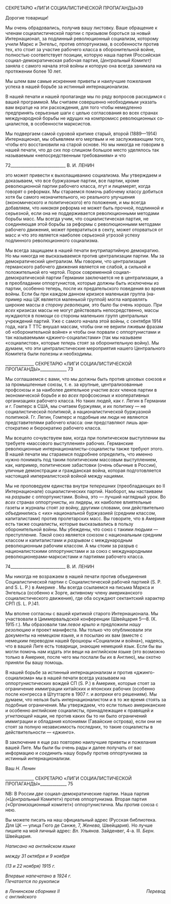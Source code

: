 СЕКРЕТАРЮ «ЛИГИ СОЦИАЛИСТИЧЕСКОЙ ПРОПАГАНДЫ»39

Дорогие товарищи!

Мы очень обрадовались, получив вашу листовку. Ваше обращение к членам социа­листической партии с призывом бороться за новый Интернационал, за подлинный ре­волюционный социализм, которому учили Маркс и Энгельс, против оппортунизма, в особенности против тех, кто стоит за участие рабочего класса в оборонительной войне, полностью соответствует позиции, которую наша партия (Российская социал-демократическая рабочая партия, _Центральный Комитет)_ заняла с самого начала этой войны и которую она всегда занимала на протяжении более 10 лет.

Мы шлем вам самые искренние приветы и наилучшие пожелания успеха в нашей борьбе за истинный интернационализм.

В нашей печати и нашей пропаганде мы по ряду вопросов расходимся с вашей про­граммой. Мы считаем совершенно необходимым указать вам вкратце на эти расхожде­ния, для того чтобы немедленно предпринять серьезные шаги с целью согласования во всех странах международной борьбы не идущих на компромисс революционных со­циалистов, в особенности марксистов.

Мы подвергаем самой суровой критике старый, второй (1889—1914) Интернацио­нал, мы объявляем его мертвым и не заслуживающим того, чтобы его восстановили на старой основе. Но мы никогда не говорим в нашей печати, что до сих пор слишком большое место уделялось так называемым «непосредственным требованиям» и что

  

72___________________________ В. И. ЛЕНИН

это может привести к выхолащиванию социализма. Мы утверждаем и доказываем, что все буржуазные партии, все партии, кроме революционной партии рабочего класса, лгут и лицемерят, когда говорят о реформах. Мы стараемся помочь рабочему классу добиться хотя бы самого незначительного, но реального улучшения (экономического и политического) его положения, и мы всегда добавляем, что _никакая_ реформа не может быть прочной, подлинной и серьезной, если она не поддерживается революционными методами борьбы масс. Мы всегда учим, что социалистическая партия, не соединяю­щая этой борьбы за реформы с революционными методами рабочего движения, может превратиться в секту, может оторваться от масс и что это является наиболее серьезной угрозой успеху подлинного революционного социализма.

Мы всегда защищаем в нашей печати внутрипартийную демократию. Но мы никогда не высказываемся против централизации партии. Мы за демократический централизм. Мы говорим, что централизация германского рабочего движения является не слабой, а сильной и положительной его чертой. Порок современной социал-демократической партии Германии заключается не в централизации, а в преобладании оппортунистов, которые должны быть исключены из партии, особенно теперь, после их предательского поведения во время войны. Если бы при каждом данном кризисе маленькая группа (на­пример наш ЦК является маленькой группой) могла направлять широкие массы _в сто­рону революции,_ это было бы очень хорошо. При _всех_ кризисах массы не могут дейст­вовать непосредственно, массы нуждаются в помощи со стороны маленьких групп цен­тральных учреждений партий. Уже с самого начала этой войны, с сентября 1914 года, нага Τ TTC внушал массам, чтобы они не верили лживым фразам об «оборонительной войне» и чтобы они порвали с оппортунистами и так называемыми «джинго-социалистами» (так мы называем «социалистов», которые _теперь_ стоят за оборони­тельную войну). Мы думаем, что эти централистические мероприятия нашего Цен­трального Комитета были полезны и необходимы.

  

______________ СЕКРЕТАРЮ «ЛИГИ СОЦИАЛИСТИЧЕСКОЙ ПРОПАГАНДЫ»_____________ 73

Мы соглашаемся с вами, что мы должны быть против цеховых союзов и за промыш­ленные союзы, т. е. за крупные, централизованные профсоюзы и за наиболее деятель­ное участие _всех_ членов партии в экономической борьбе и во _всех_ профсоюзных и коо­перативных организациях рабочего класса. Но таких людей, как г. Легин в Германии и г. Гомперс в США, мы считаем буржуями, и их политику — не социалистической по­литикой, а националистической буржуазной политикой. Гг. Легин, Гомперс и подобные им люди не являются представителями рабочего класса: они представляют лишь ари­стократию и бюрократию рабочего класса.

Мы всецело сочувствуем вам, когда при политическом выступлении вы требуете «массового выступления» рабочих. Германские революционные интернационалисты-социалисты также требуют этого. В нашей печати мы стараемся подробнее определить, что именно нужно понимать под таким политическим массовым выступлением, как, например, политические забастовки (очень обычные в России), уличные демонстрации и гражданская война, которая подготовляется настоящей империалистской войной ме­жду нациями.

Мы не проповедуем единства внутри _теперешних_ (преобладающих во II Интерна­ционале) социалистических партий. Наоборот, мы настаиваем на _разрыве_ с оппортуни­стами. Война, это — лучший наглядный урок. Во _всех_ странах оппортунисты, их лиде­ры, их наиболее влиятельные газеты и журналы стоят _за_ войну, другими словами, они действительно _объединились_ с «их» национальной буржуазией (средним классом, капи­талистами) против пролетарских масс. Вы говорите, что в Америке есть также социали­сты, которые высказывались в пользу оборонительной войны. Мы убеждены, что союз с такими людьми — преступление. _Такой_ союз является союзом с национальным сред­ним классом и капиталистами и _разрывом_ с международным революционным рабочим классом. А мы стоим за разрыв с националистскими оппортунистами и за союз с меж­дународными революционерами-марксистами и партиями рабочего класса.

  

74___________________________ В. И. ЛЕНИН

Мы никогда не возражаем в нашей печати против объединения Социалистической партии с Социалистической рабочей партией (S. P. and S. L. Р.) в Америке . Мы всегда ссылаемся на письма Маркса и Энгельса (особенно к Зорге, активному члену американ­ского социалистического движения), где оба осуждают сектантский характер СРП (S. L. Р.)41.

Мы вполне согласны с вашей критикой старого Интернационала. Мы участвовали в Циммервальдской конференции (Швейцария 5—8. IX. 1915 г.). Мы образовали там _ле­вое крыло_ и предложили _нашу резолюцию_ и проект манифеста. Мы только что опубли­ковали эти документы на немецком языке, и я посылаю их вам (вместе с немецким пе­реводом нашей брошюры «Социализм и война»), надеясь, что в вашей Лиге есть това­рищи, знающие немецкий язык. Если бы вы могли помочь нам издать эти вещи на анг­лийском языке (это возможно только в Америке, после чего мы послали бы их в Анг­лию), мы охотно приняли бы вашу помощь.

В нашей борьбе за истинный интернационализм и против «джинго-социализма» мы в нашей печати всегда указываем на оппортунистических вождей СП (S. Р.) в Америке, которые стоят за ограничение иммиграции китайских и японских рабочих (особенно после конгресса в Штутгарте в 1907 г. и _вопреки_ его решениям). Мы думаем, что нельзя быть интернационалистом и в то же время стоять за подобные ограничения. Мы утвер­ждаем, что если только американские и особенно английские социалисты, принадле­жащие к правящей и _угнетающей_ нации, не против каких бы то ни было ограничений иммиграции и обладания колониями (Гавайские острова), если они не стоят за полную независимость последних, то такие социалисты в действительности — «джинго».

В заключение я еще раз повторяю наилучшие приветы и пожелания вашей Лиге. Мы были бы очень рады и далее получать от вас информацию и _соединить_ нашу борьбу против оппортунизма за истинный интернационализм.

Ваш _Н. Ленин_

  

______________ СЕКРЕТАРЮ «ЛИГИ СОЦИАЛИСТИЧЕСКОЙ ПРОПАГАНДЫ»_____________ 75

NB: В России _две_ социал-демократические партии. Наша партия _(«Центральный_ Комитет») против оппортунизма. Вторая партия _{«Организационный_ комитет») оппор­тунистична. Мы _против_ союза с нею.

Вы можете писать на наш официальный адрес (Русская библиотека. Для ЦК — ули­ца Гюго де Санже, 7, _Женева,_ Швейцария). Но лучше пишите на мой личный адрес: _Вл. Ульянов._ Зайденвег, 4-а. III. _Берн._ Швейцария.

_Написано на английском языке_

_между 31 октября и 9 ноября_

_(13 и 22 ноября) 1915 г._

_Впервые напечатано в 1924 г.                                                             Печатается по рукописи_

_в Ленинском сборнике_ _II_                                                                     _Перевод с английского_